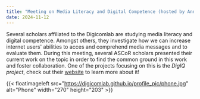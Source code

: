 ```yaml
---
title: "Meeting on Media Literacy and Digital Competence (hosted by Annemarie van Oosten)"
date: 2024-11-12
---
```


Several scholars affiliated to the Digicomlab are studying media literacy and digital competence. Amongst others, they investigate how we can increase internet users' abilities to acces and comprehend media messages and to evaluate them. During this meeting, several ASCoR scholars presented their current work on the topic in order to find the common ground in this work and foster collaboration. One of the projects focusing on this is the *DigIQ project*, check out their [website](https://www.dedigiq.nl/#/) to learn more about it!

{{< floatimageleft src="https://digicomlab.github.io/profile_pic/phone.jpg" alt="Phone" width="270" height="203" >}}

